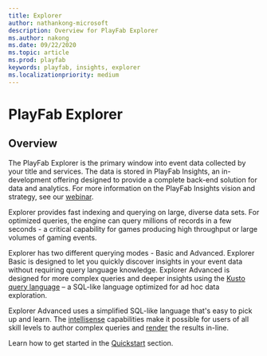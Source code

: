 ```yaml
---
title: Explorer
author: nathankong-microsoft
description: Overview for PlayFab Explorer
ms.author: nakong
ms.date: 09/22/2020    
ms.topic: article
ms.prod: playfab
keywords: playfab, insights, explorer
ms.localizationpriority: medium
---
```


# PlayFab Explorer

## Overview

The PlayFab Explorer is the primary window into event data collected by your title and services. The data is stored in PlayFab Insights, an in-development offering designed to provide a complete back-end solution for data and analytics. For more information on the PlayFab Insights vision and strategy, see our [webinar](https://www.youtube.com/channel/UCaCZHrQg_-qPrYIVsTFuUHg). 

Explorer provides fast indexing and querying on large, diverse data sets. For optimized queries, the engine can query millions of records in a few seconds - a critical capability for games producing high throughput or large volumes of gaming events.

Explorer has two different querying modes - Basic and Advanced. Explorer Basic is designed to let you quickly discover insights in your event data without requiring query language knowledge. Explorer Advanced is designed for more complex queries and deeper insights using the [Kusto query language](https://docs.microsoft.com/azure/data-explorer/kusto/query) – a SQL-like language optimized for ad hoc data exploration. 

Explorer Advanced uses a simplified SQL-like language that's easy to pick up and learn. The [intellisense](https://docs.microsoft.com/azure/data-explorer/write-queries) capabilities make it possible for users of all skill levels to author complex queries and [render](https://docs.microsoft.com/azure/kusto/query/renderoperator) the results in-line.

Learn how to get started in the [Quickstart](quickstart.md) section. 
